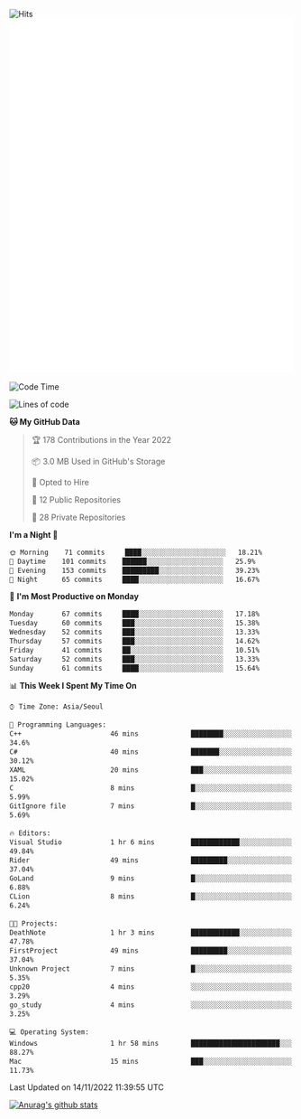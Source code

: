 ![Hits](https://hits.seeyoufarm.com/api/count/incr/badge.svg?url=https%3A%2F%2Fgithub.com%2Fkokose1234&count_bg=%2379C83D&title_bg=%23555555&icon=apple.svg&icon_color=%23E7E7E7&title=hits&edge_flat=false)
<br/>
![Metrics](https://github.com/kokose1234/kokose1234/blob/main/github-metrics.svg)

<!--START_SECTION:waka-->
![Code Time](http://img.shields.io/badge/Code%20Time-713%20hrs%2011%20mins-blue)

![Lines of code](https://img.shields.io/badge/From%20Hello%20World%20I%27ve%20Written-911%20Thousand%20lines%20of%20code-blue)

**🐱 My GitHub Data** 

> 🏆 178 Contributions in the Year 2022
 > 
> 📦 3.0 MB Used in GitHub's Storage 
 > 
> 💼 Opted to Hire
 > 
> 📜 12 Public Repositories 
 > 
> 🔑 28 Private Repositories  
 > 
**I'm a Night 🦉** 

```text
🌞 Morning    71 commits     ████░░░░░░░░░░░░░░░░░░░░░   18.21% 
🌆 Daytime    101 commits    ██████░░░░░░░░░░░░░░░░░░░   25.9% 
🌃 Evening    153 commits    █████████░░░░░░░░░░░░░░░░   39.23% 
🌙 Night      65 commits     ████░░░░░░░░░░░░░░░░░░░░░   16.67%

```
📅 **I'm Most Productive on Monday** 

```text
Monday       67 commits     ████░░░░░░░░░░░░░░░░░░░░░   17.18% 
Tuesday      60 commits     ███░░░░░░░░░░░░░░░░░░░░░░   15.38% 
Wednesday    52 commits     ███░░░░░░░░░░░░░░░░░░░░░░   13.33% 
Thursday     57 commits     ███░░░░░░░░░░░░░░░░░░░░░░   14.62% 
Friday       41 commits     ██░░░░░░░░░░░░░░░░░░░░░░░   10.51% 
Saturday     52 commits     ███░░░░░░░░░░░░░░░░░░░░░░   13.33% 
Sunday       61 commits     ████░░░░░░░░░░░░░░░░░░░░░   15.64%

```


📊 **This Week I Spent My Time On** 

```text
⌚︎ Time Zone: Asia/Seoul

💬 Programming Languages: 
C++                      46 mins             ████████░░░░░░░░░░░░░░░░░   34.6% 
C#                       40 mins             ███████░░░░░░░░░░░░░░░░░░   30.12% 
XAML                     20 mins             ███░░░░░░░░░░░░░░░░░░░░░░   15.02% 
C                        8 mins              █░░░░░░░░░░░░░░░░░░░░░░░░   5.99% 
GitIgnore file           7 mins              █░░░░░░░░░░░░░░░░░░░░░░░░   5.69%

🔥 Editors: 
Visual Studio            1 hr 6 mins         ████████████░░░░░░░░░░░░░   49.84% 
Rider                    49 mins             █████████░░░░░░░░░░░░░░░░   37.04% 
GoLand                   9 mins              █░░░░░░░░░░░░░░░░░░░░░░░░   6.88% 
CLion                    8 mins              █░░░░░░░░░░░░░░░░░░░░░░░░   6.24%

🐱‍💻 Projects: 
DeathNote                1 hr 3 mins         ████████████░░░░░░░░░░░░░   47.78% 
FirstProject             49 mins             █████████░░░░░░░░░░░░░░░░   37.04% 
Unknown Project          7 mins              █░░░░░░░░░░░░░░░░░░░░░░░░   5.35% 
cpp20                    4 mins              ░░░░░░░░░░░░░░░░░░░░░░░░░   3.29% 
go_study                 4 mins              ░░░░░░░░░░░░░░░░░░░░░░░░░   3.25%

💻 Operating System: 
Windows                  1 hr 58 mins        ██████████████████████░░░   88.27% 
Mac                      15 mins             ███░░░░░░░░░░░░░░░░░░░░░░   11.73%

```


 Last Updated on 14/11/2022 11:39:55 UTC
<!--END_SECTION:waka-->

[![Anurag's github stats](https://github-readme-stats.vercel.app/api?username=kokose1234&theme=dracula)](https://github.com/anuraghazra/github-readme-stats)



	
